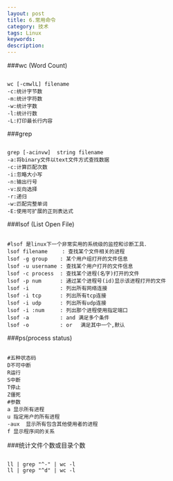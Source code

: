 ```yaml
---
layout: post
title: 6.常用命令
category: 技术
tags: Linux
keywords: 
description: 
---
```


###wc (Word Count)

```

wc [-cmwlL] filename 
-c:统计字节数
-m:统计字符数
-w:统计字数
-l:统计行数
-L:打印最长行内容
```

###grep
```

grep [-acinvw]  string filename
-a:将binary文件以text文件方式查找数据
-c:计算匹配次数　
-i:忽略大小写
-n:输出行号
-v:反向选择
-r:递归
-w:匹配完整单词
-E:使用可扩展的正则表达式
```

###lsof (List Open File)

```

#lsof 是linux下一个非常实用的系统级的监控和诊断工具．
lsof filename　   : 查找某个文件相关的进程
lsof -g group    : 某个用户组打开的文件信息
lsof -u username : 查找某个用户打开的文件信息
lsof -c process  : 查找某个进程(名字)打开的文件
lsof -p num      : 通过某个进程号(id)显示该进程打开的文件
lsof -i          : 列出所有网络连接
lsof -i tcp      : 列出所有tcp连接
lsof -i udp      : 列出所有udp连接
lsof -i :num     : 列出那个进程使用指定端口
lsof -a          : and 满足多个条件
lsof -o          : or 　满足其中一个,默认
```

###ps(process status)
```

#五种状态码
D不可中断
R运行
S中断
T停止
Z僵死
#参数
a 显示所有进程
u 指定用户的所有进程
-aux  显示所有包含其他使用者的进程
f 显示程序间的关系
```

###统计文件个数或目录个数
```

ll | grep "^-" | wc -l
ll | grep "^d" | wc -l
```
